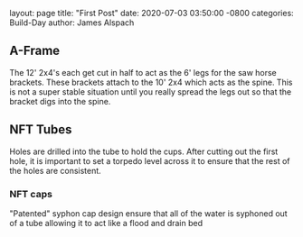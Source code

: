 
layout: page
title: "First Post"
date: 2020-07-03 03:50:00 -0800
categories: Build-Day
author: James Alspach


## A-Frame
The 12' 2x4's each get cut in half to act as the 6' legs for the saw horse brackets. These brackets attach to the 10' 2x4 which acts as the spine. This is not a super stable situation until you really spread the legs out so that the bracket digs into the spine.

## NFT Tubes
Holes are drilled into the tube to hold the cups. After cutting out the first hole, it is important to set a torpedo level across it to ensure that the rest of the holes are consistent.

### NFT caps
"Patented" syphon cap design ensure that all of the water is syphoned out of a tube allowing it to act like a flood and drain bed 
